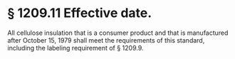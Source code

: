 # § 1209.11   Effective date.

All cellulose insulation that is a consumer product and that is manufactured after October 15, 1979 shall meet the requirements of this standard, including the labeling requirement of § 1209.9.





